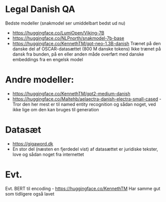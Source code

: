# Legal Danish QA

Bedste modeller (snakmodel ser umiddelbart bedst ud nu)

- https://huggingface.co/LumiOpen/Viking-7B
- https://huggingface.co/NLPnorth/snakmodel-7b-base
- https://huggingface.co/KennethTM/gpt-neo-1.3B-danish
Trænet på den danske del af OSCAR-datasættet (800 M danske tokens)
Ikke trænet på dansk fra bunden, på en eller anden måde overført med danske embeddings fra en engelsk model

# Andre modeller:

- https://huggingface.co/KennethTM/gpt2-medium-danish
- https://huggingface.co/Maltehb/aelaectra-danish-electra-small-cased
-Tror den her mest er til named entity recognition og sådan noget, ved ikke lige om den kan bruges til generation


# Datasæt

- https://gigaword.dk
- En stor del (næsten en fjerdedel vist) af datasættet er juridiske tekster, love og sådan noget fra internettet

# Evt.

Evt. BERT til encoding - https://huggingface.co/KennethTM
Har samme gut som tidligere også lavet
